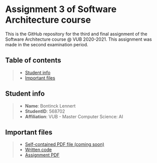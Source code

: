 # Assignment 3 of Software Architecture course

This is the GitHub repository for the third and final assignment of the Software Architecture course @ VUB 2020-2021. This assignment was made in the second examination period.

## Table of contents

> - [Student info](#student-info)
> - [Important files](#important-files)

## Student info
> - **Name**: Bontinck Lennert
> - **StudentID**: 568702
> - **Affiliation**: VUB - Master Computer Science: AI

## Important files
> - [Self-contained PDF file (coming soon)](Bontinck_Lennert_568702_VUB_SA3.pdf)
> - [Written code](code/)
> - [Assignment PDF](assignment03.pdf)